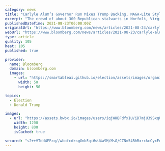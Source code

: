 ```yaml
---
category: news
title: "Carlyle Alum’s Governor Run Mixes Trump Backing, MAGA-Lite Style"
excerpt: "The crowd of about 300 Republican stalwarts in Norfolk, Virginia, included those wearing the requisite red baseball caps."
publishedDateTime: 2021-08-23T06:00:00Z
originalUrl: "https://www.bloomberg.com/news/articles/2021-08-23/carlyle-alum-s-governor-run-mixes-trump-backing-maga-lite-style"
webUrl: "https://www.bloomberg.com/news/articles/2021-08-23/carlyle-alum-s-governor-run-mixes-trump-backing-maga-lite-style"
type: article
quality: 105
heat: 105
published: true

provider:
  name: Bloomberg
  domain: bloomberg.com
  images:
    - url: "https://smartableai.github.io/election/assets/images/organizations/bloomberg.com-50x50.jpg"
      width: 50
      height: 50

topics:
  - Election
  - Donald Trump

images:
  - url: "https://assets.bwbx.io/images/users/iqjWHBFdfxIU/iD7mjU39SxqU/v1/1200x800.jpg"
    width: 1200
    height: 800
    isCached: true

secured: "s2++VTdd4FPzq//wbofcdksgGnb5qi6wU4a9M/MsG/CZNm54RhRxrxkcCyxEe8at46Q6eSuFA2pRefikUpZhWRvUV49mhDjC2FpiMxP2w7jGb8z1q9j+4P84WVy1lhUxfcgjWS7fRlero15N7ALWUC5H1MsmSR+j4uNd364tKWHeUy80yVsdlu6tU0dS4nuCMsZpWOXBXxuuStg4uQ6DEifz8c9adjO2me6loKOYSp+ydC6UrLVclnekIhiE1xsaqV2NkdEmbFWsl3gcvSQp38CJQpBplybwgBpLz/Kr5H3nszwOO95La4FK4H9P1tTl6Rpei3AZu42txo8Ix3Eo8oDkmGinWx2Ofcq92V50Kdg=;peyt1Y7wZ4mw+yGNz8Jr7A=="
---
```


